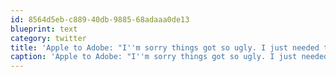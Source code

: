 ```yaml
---
id: 8564d5eb-c889-40db-9885-68adaaa0de13
blueprint: text
category: twitter
title: 'Apple to Adobe: "I''m sorry things got so ugly. I just needed time  to find myself. Take me back? I''ve always loved you"'
caption: 'Apple to Adobe: "I''m sorry things got so ugly. I just needed time  to find myself. Take me back? I''ve always loved you"'
---
```

